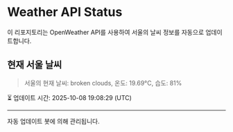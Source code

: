 
# Weather API Status

이 리포지토리는 OpenWeather API를 사용하여 서울의 날씨 정보를 자동으로 업데이트합니다.

## 현재 서울 날씨
> 서울의 현재 날씨: broken clouds, 온도: 19.69°C, 습도: 81%

⏳ 업데이트 시간: 2025-10-08 19:08:29 (UTC)

---
자동 업데이트 봇에 의해 관리됩니다.
